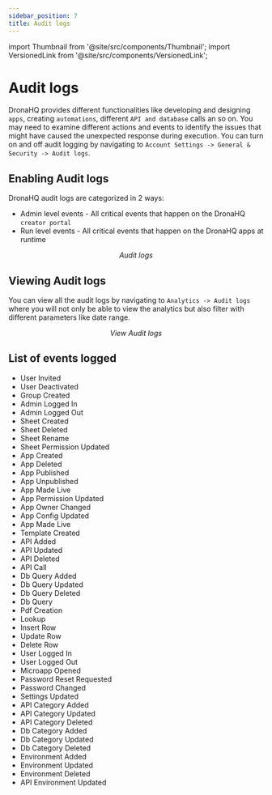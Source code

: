 ```yaml
---
sidebar_position: 7
title: Audit logs
---
```


import Thumbnail from '@site/src/components/Thumbnail';
import VersionedLink from '@site/src/components/VersionedLink';

# Audit logs

DronaHQ provides different functionalities like developing and designing `apps`, creating `automations`, different `API and database` calls an so on. You may need to examine different actions and events to identify the issues that might have caused the unexpected response during execution. You can turn on and off audit logging by navigating to `Account Settings -> General & Security -> Audit logs`.


## Enabling Audit logs 

DronaHQ audit logs are categorized in 2 ways:
- Admin level events - All critical events that happen on the DronaHQ `creator portal`
- Run level events - All critical events that happen on the DronaHQ apps at runtime

<figure>
  <Thumbnail src="/img/org-management/audit-logs.png" alt="Audit logs" width='100%'/>
  <figcaption align = "center"><i>Audit logs</i></figcaption>
</figure>

## Viewing Audit logs

You can view all the audit logs by navigating to `Analytics -> Audit logs` where you will not only be able to view the analytics but also filter with different parameters like date range.

<figure>
  <Thumbnail src="/img/org-management/view-audit-logs.png" alt="View Audit logs" width='100%'/>
  <figcaption align = "center"><i>View Audit logs</i></figcaption>
</figure>

## List of events logged

- User Invited
- User Deactivated
- Group Created
- Admin Logged In
- Admin Logged Out
- Sheet Created
- Sheet Deleted
- Sheet Rename
- Sheet Permission Updated
- App Created
- App Deleted
- App Published
- App Unpublished
- App Made Live
- App Permission Updated
- App Owner Changed
- App Config Updated
- App Made Live
- Template Created
- API Added
- API Updated
- API Deleted
- API Call
- Db Query Added
- Db Query Updated
- Db Query Deleted
- Db Query
- Pdf Creation
- Lookup
- Insert Row
- Update Row
- Delete Row
- User Logged In
- User Logged Out
- Microapp Opened
- Password Reset Requested
- Password Changed
- Settings Updated
- API Category Added
- API Category Updated
- API Category Deleted
- Db Category Added
- Db Category Updated
- Db Category Deleted
- Environment Added
- Environment Updated
- Environment Deleted
- API Environment Updated